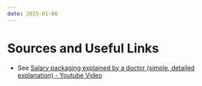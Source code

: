 ```yaml
---
date: 2025-01-08
---
```

# Sources and Useful Links
- See [Salary packaging explained by a doctor (simple, detailed explanation) - Youtube Video](Clippings/Salary%20packaging%20explained%20by%20a%20doctor%20(simple,%20detailed%20explanation)%20-%20Youtube%20Video.md)
